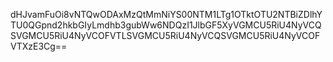 dHJvamFuOi8vNTQwODAxMzQtMmNiYS00NTM1LTg1OTktOTU2NTBiZDlhYTU0QGpnd2hkbGIyLmdhb3gubWw6NDQzI1JlbGF5XyVGMCU5RiU4NyVCQSVGMCU5RiU4NyVCOFVTLSVGMCU5RiU4NyVCQSVGMCU5RiU4NyVCOFVTXzE3Cg==